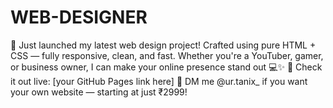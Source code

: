 # WEB-DESIGNER
🚀 Just launched my latest web design project!   Crafted using pure HTML + CSS — fully responsive, clean, and fast.   Whether you're a YouTuber, gamer, or business owner, I can make your online presence stand out 💻✨  🔗 Check it out live: [your GitHub Pages link here]   📩 DM me @ur.tanix_ if you want your own website — starting at just ₹2999!
